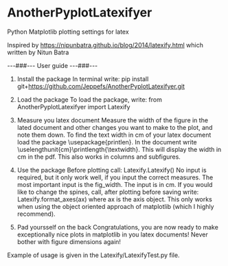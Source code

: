 # AnotherPyplotLatexifyer
Python Matplotlib plotting settings for latex

Inspired by https://nipunbatra.github.io/blog/2014/latexify.html which written by Nitun Batra

---###---
User guide
---###---

1. Install the package
In terminal write: 
pip install git+https://github.com/Jeppefs/AnotherPyplotLatexifyer.git

2. Load the package 
To load the package, write: 
from AnotherPyplotLatexifyer import Latexify

3. Measure you latex document
Measure the width of the figure in the lated document and other changes you want to make to the plot, and note them down.
To find the text width in cm of your latex document load the package \usepackage{printlen}. In the document write \uselengthunit{cm}\printlength{\textwidth}. This will display the width in cm in the pdf. This also works in columns and subfigures. 

4. Use the package
Before plotting call: 
Latexify.Latexify()
No input is required, but it only work well, if you input the correct measures. The most important input is the fig_width. The input is in cm. 
If you would like to change the spines, call, after plotting before saving write:
Latexify.format_axes(ax)
where ax is the axis object. This only works when using the object oriented approach of matplotlib (which I highly recommend).  

5. Pad yoursself on the back
Congratulations, you are now ready to make exceptionally nice plots in matplotlib in you latex documents! Never bother with figure dimensions again!

Example of usage is given in the Latexify/LatexifyTest.py file. 